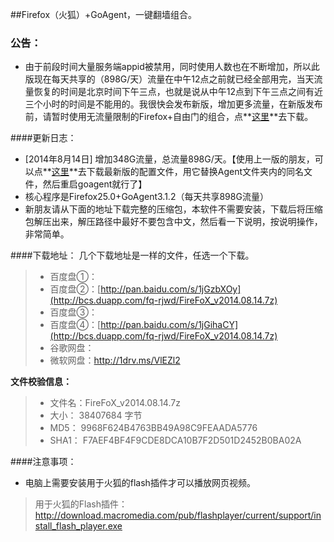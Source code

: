 ##Firefox（火狐）+GoAgent，一键翻墙组合。
### 公告：
* 由于前段时间大量服务端appid被禁用，同时使用人数也在不断增加，所以此版现在每天共享的（898G/天）流量在中午12点之前就已经全部用完，当天流量恢复的时间是北京时间下午三点，也就是说从中午12点到下午三点之间有近三个小时的时间是不能用的。我很快会发布新版，增加更多流量，在新版发布前，请暂时使用无流量限制的Firefox+自由门的组合，点**[这里](https://github.com/comeforu2012/truth/wiki/FirefoxFG)**去下载。

####更新日志：
* [2014年8月14日] 增加348G流量，总流量898G/天。【使用上一版的朋友，可以点**[这里](http://pan.baidu.com/s/1dDowPjV)**去下载最新版的配置文件，用它替换Agent文件夹内的同名文件，然后重启goagent就行了】
* 核心程序是Firefox25.0+GoAgent3.1.2（每天共享898G流量）
* 新朋友请从下面的地址下载完整的压缩包，本软件不需要安装，下载后将压缩包解压出来，解压路径中最好不要包含中文，然后看一下说明，按说明操作，非常简单。

####下载地址：
几个下载地址是一样的文件，任选一个下载。
> * 百度盘①：
> * 百度盘②：[http://pan.baidu.com/s/1jGzbXOy](http://bcs.duapp.com/fq-rjwd/FireFoX_v2014.08.14.7z)
> * 百度盘③：
> * 百度盘④：[http://pan.baidu.com/s/1jGihaCY](http://bcs.duapp.com/fq-rjwd/FireFoX_v2014.08.14.7z)
> * 谷歌网盘：
> * 微软网盘：http://1drv.ms/VlEZl2

**文件校验信息：**

> * 文件名：FireFoX_v2014.08.14.7z
> * 大小：  38407684 字节
> * MD5：  9968F624B4763BB49A98C9FEAADA5776
> * SHA1： F7AEF4BF4F9CDE8DCA10B7F2D501D2452B0BA02A

####注意事项：
* 电脑上需要安装用于火狐的flash插件才可以播放网页视频。
> 用于火狐的Flash插件：http://download.macromedia.com/pub/flashplayer/current/support/install_flash_player.exe